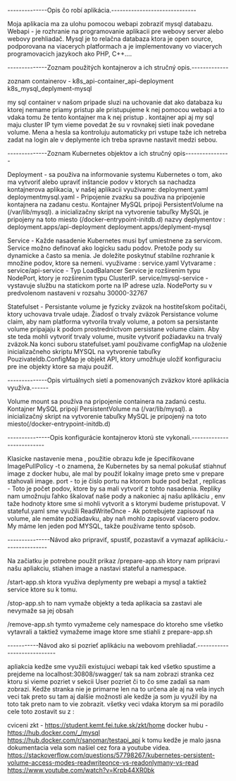 --------------Opis čo robí aplikácia.------------------------------

Moja aplikacia ma za ulohu pomocou webapi zobraziť mysql databazu. Webapi - je rozhranie na programovanie aplikacii
pre webovy server alebo webovy prehliadač. Mysql je to relačna databaza ktora je open source, podporovana na viacerych 
platformach a je implementovany vo viacerych programovacich jazykoch ako PHP, C++....

--------------Zoznam použitých kontajnerov a ich stručný opis.-------------

zoznam containerov - 
k8s_api-container_api-deployment
k8s_mysql_deplyment-mysql

my sql container v našom pripade sluzi na uchovanie dat ako databaza ku ktorej nemame priamy pristup ale pristupujeme 
k nej pomocou webapi a to vdaka tomu že tento kontajner ma k nej pristup . kontajner api aj my sql maju cluster IP
tym vieme povedat že su v rovnakej sieti inak povedane volume. Mena a hesla sa kontroluju automaticky pri vstupe taže
ich netreba zadat na login ale v deplymente ich treba spravne nastavit medzi sebou.

--------------Zoznam Kubernetes objektov a ich stručný opis----------------

Deployment - sa použiva na informovanie systemu Kubernetes o tom, ako ma vytvoriť alebo upraviť inštancie podov
v ktorych sa nachadza kontajnerova aplikacia, v našej aplikacii využivame:
deployment.yaml
deploymentmysql.yaml - Pripojenie zvazku sa použiva na pripojenie kontajnera na zadanu cestu. Kontajner MySQL pripoji
PersistentVolume na (/var/lib/mysql). a inicializačny skript na vytvorenie tabuľky MySQL je pripojeny na toto miesto
(/docker-entrypoint-initdb.d)
nazvy deplymentov :
deployment.apps/api-deployment
deployment.apps/deplyment-mysql

Service - Každe nasadenie Kubernetes musi byť umiestnene za servicom. Service možno definovať ako logicku sadu podov.
Pretože pody su dynamicke a často sa menia. Je doležite poskytnuť stabilne rozhranie k množine podov, ktore sa nemeni.
využivame :
service.yaml
Vytvarame :
service/api-service - Typ LoadBalancer Service je rozširenim typu NodePort, ktory je rozširenim typu ClusterIP.
service/mysql-service - vystavuje službu na statickom porte na IP adrese uzla. NodePorty su v predvolenom nastaveni
v rozsahu 30000-32767

Statefulset - Persistante volume je fyzicky zväzok na hostiteľskom počitači, ktory uchovava trvale udaje.
Žiadosť o trvaly zväzok Persistance volume claim, aby nam platforma vytvorila trvaly volume, a potom sa persistante volume
pripajaju k podom prostredníctvom persistane volume claim. Aby ste teda mohli vytvoriť trvaly volume, musite vytvoriť 
požiadavku na trvalý zväzok.Na konci suboru statefulset.yaml použivame configMap na uloženie inicializačneho skriptu 
MYSQL na vytvorenie tabuľky Pouzivateldb.ConfigMap je objekt API, ktory umožňuje uložiť konfiguraciu pre ine objekty
ktore sa maju použiť.

--------------Opis virtuálnych sietí a pomenovaných zväzkov ktoré aplikácia využíva.------

Volume mount sa používa na pripojenie containera na zadanú cestu. Kontajner MySQL pripojí PersistentVolume na 
(/var/lib/mysql). a inicializačný skript na vytvorenie tabuľky MySQL je pripojený na toto miesto(/docker-entrypoint-initdb.d)

---------------Opis konfigurácie kontajnerov ktorú ste vykonali.--------------------------

Klasicke nastavenie mena , použitie obrazu kde je špecifikovane ImagePullPolicy -t o znamena, že Kubernetes by sa nemal 
pokušať stiahnuť image z docker hubu, ale mal by použiť lokalny image preto sme v prepare stahovali image. port - to je 
čislo portu na ktorom bude pod bežat , replicas - Toto je počet podov, ktore by sa mali vytvoriť z tohto nasadenia. 
Repliky nam umožnuju ľahko škalovať naše pody a nakoniec aj našu aplikáciu , env taže hodnoty ktore sme si mohli vytvorit
a s ktorymi budeme pristupovat. V stateful.yaml sme využili ReadWriteOnce - Ak potrebujete zapisovať na volume, ale nemáte 
požiadavku, aby naň mohlo zapisovať viacero podov. My máme len jeden pod MYSQL, takže používame tento spôsob.

---------------Návod ako pripraviť, spustiť, pozastaviť a vymazať aplikáciu.---------------

Na začiatku je potrebne použit prikaz 
/prepare-app.sh
ktory nam pripravi našu apliakciu, stiahen image a nastavi stateful a namespace.

/start-app.sh
ktora využiva deplymenty pre webapi a mysql a taktiež service ktore su k tomu.

/stop-app.sh
to nam vymaže objekty a teda aplikacia sa zastavi ale nevymaže sa jej obsah

/remove-app.sh
tymto vymažeme cely namespace do ktoreho sme všetko vytavrali a taktiež vymažeme image ktore sme stiahli z prepare-app.sh

-----------Návod ako si pozrieť aplikáciu na webovom prehliadať.----------------------------

apliakcia kedže sme využili existujuci webapi tak ked všetko spustime a prejdeme na localhost:30808/swagger/ tak sa nam 
zobrazi stranka cez ktoru si vieme pozriet v sekcii User pozriet či to čo sme zadali sa nam zobrazi. Kedže stranka nie je 
primarne len na to určena ale aj na vela inych veci tak preto su tam aj dalšie možnosti ale kedže ja som ju využil iby na toto 
tak preto nam to vie zobrazit. všetky veci vdaka ktorym sa mi poradilo cele toto zostavit su z :

cviceni zkt -
https://student.kemt.fei.tuke.sk/zkt/home
docker hubu  -
https://hub.docker.com/_/mysql
https://hub.docker.com/r/sanomar/testapi_api
k tomu kedže je malo jasna dokumentacia vela som našiel cez fora a youtube videa.
https://stackoverflow.com/questions/57798267/kubernetes-persistent-volume-access-modes-readwriteonce-vs-readonlymany-vs-read
https://www.youtube.com/watch?v=Krpb44XR0bk




